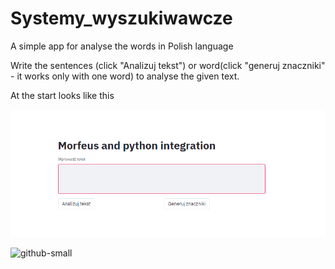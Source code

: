 # Systemy_wyszukiwawcze
A simple app for analyse the words in Polish language

Write the sentences (click "Analizuj tekst") or word(click "generuj znaczniki" - it works only with one word) to analyse the given text.

At the start looks like this

![](projekt_streamlit.png)

![github-small](https://github.com/zyechu/Systemy_wyszukiwawcze/blob/master/projekt_streamlit.png2)
